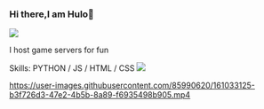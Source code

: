 



### Hi there,I am Hulo👋
![](https://wallpapercave.com/wp/wp2757834.gif)

I host game servers for fun 

Skills: PYTHON / JS / HTML / CSS
![](https://raw.githubusercontent.com/sagar-viradiya/sagar-viradiya/master/resources/banner.png)



https://user-images.githubusercontent.com/85990620/161033125-b3f726d3-47e2-4b5b-8a89-f6935498b905.mp4





